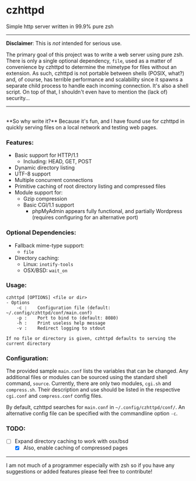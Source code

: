# czhttpd
Simple http server written in 99.9% pure zsh<br>

---

**Disclaimer**: This is *not* intended for serious use.

The primary goal of this project was to write a web server using pure zsh. There is only a single optional dependency, `file`, used as a matter of convenience by czhttpd to determine the mimetype for files without an extension. As such, czhttpd is not portable between shells (POSIX, what?) and, of course, has terrible performance and scalability since it spawns a separate child process to handle each incoming connection. It's also a shell script. On top of that, I shouldn't even have to mention the (lack of) security...

---  
<br>
**So why write it?** Because it's fun, and I have found use for czhttpd in quickly serving files on a local network and testing web pages.

### Features:
- Basic support for HTTP/1.1
    - Including: HEAD, GET, POST
- Dynamic directory listing
- UTF-8 support
- Multiple concurrent connections
- Primitive caching of root directory listing and compressed files
- Module support for:
    - Gzip compression
    - Basic CGI/1.1 support
        - phpMyAdmin appears fully functional, and partially Wordpress (requires configuring for an alternative port)

### Optional Dependencies:
- Fallback mime-type support:
    - `file`
- Directory caching:
    - Linux: `inotify-tools`
    - OSX/BSD: `wait_on`

### Usage:
```
czhttpd [OPTIONS] <file or dir>
- Options
    -c :    Configuration file (default: ~/.config/czhttpd/conf/main.conf)
    -p :    Port to bind to (default: 8080)
    -h :    Print useless help message
    -v :    Redirect logging to stdout

If no file or directory is given, czhttpd defaults to serving the current directory
```

### Configuration:
The provided sample `main.conf` lists the variables that can be changed. Any additional files or modules can be sourced using the standard shell command, `source`. Currently, there are only two modules, `cgi.sh` and `compress.sh`. Their description and use should be listed in the respective `cgi.conf` and `compress.conf` config files.

By default, czhttpd searches for `main.conf` in `~/.config/czhttpd/conf/`. An alternative config file can be specified with the commandline option `-c`.

### TODO:
- [ ] Expand directory caching to work with osx/bsd
    - [X] Also, enable caching of compressed pages

---

I am not much of a programmer especially with zsh so if you have any suggestions or added features please feel free to contribute!
